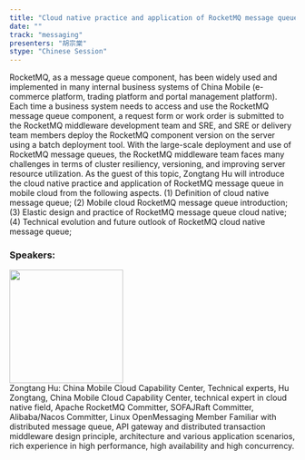 ```yaml
---
title: "Cloud native practice and application of RocketMQ message queue in mobile cloud"
date: "" 
track: "messaging"
presenters: "胡宗棠"
stype: "Chinese Session"
---
```

RocketMQ, as a message queue component, has been widely used and implemented in many internal business systems of China Mobile (e-commerce platform, trading platform and portal management platform). Each time a business system needs to access and use the RocketMQ message queue component, a request form or work order is submitted to the RocketMQ middleware development team and SRE, and SRE or delivery team members deploy the RocketMQ component version on the server using a batch deployment tool.
With the large-scale deployment and use of RocketMQ message queues, the RocketMQ middleware team faces many challenges in terms of cluster resiliency, versioning, and improving server resource utilization.
As the guest of this topic, Zongtang Hu will introduce the cloud native practice and application of RocketMQ message queue in mobile cloud from the following aspects.
(1) Definition of cloud native message queue;
(2) Mobile cloud RocketMQ message queue introduction;
(3) Elastic design and practice of RocketMQ message queue cloud native;
(4) Technical evolution and future outlook of RocketMQ cloud native message queue;
 ### Speakers: 
 <img src="images/speaker/1234.png" width="200" /><br>Zongtang Hu: China Mobile Cloud Capability Center, Technical experts, Hu Zongtang, China Mobile Cloud Capability Center, technical expert in cloud native field,
Apache RocketMQ Committer, SOFAJRaft Committer,
Alibaba/Nacos Committer, Linux OpenMessaging Member
Familiar with distributed message queue, API gateway and distributed transaction middleware design principle, architecture and various application scenarios, rich experience in high performance, high availability and high concurrency.

 